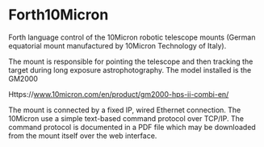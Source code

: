 # Forth10Micron
Forth language control of the 10Micron robotic telescope mounts (German equatorial mount manufactured by 10Micron Technology of Italy).  

The mount is responsible for pointing the telescope and then tracking the target during long exposure astrophotography.  The model installed is the GM2000

Https://www.10micron.com/en/product/gm2000-hps-ii-combi-en/

The mount is connected by a fixed IP, wired Ethernet connection.  The 10Micron use a simple text-based command protocol over TCP/IP.  The command protocol is documented in a PDF file which may be downloaded from the mount itself over the web interface.
 
